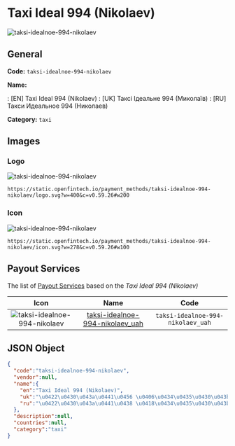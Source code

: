 
# Taxi Ideal 994 (Nikolaev) 
![taksi-idealnoe-994-nikolaev](https://static.openfintech.io/payment_methods/taksi-idealnoe-994-nikolaev/logo.svg?w=400&c=v0.59.26#w200)  

## General 
**Code:** `taksi-idealnoe-994-nikolaev` 
 
**Name:** 
 
:	[EN] Taxi Ideal 994 (Nikolaev) 
:	[UK] Таксі Ідеальне 994 (Миколаїв) 
:	[RU] Такси Идеальное 994 (Николаев) 
 
**Category:** `taxi` 
 

## Images 

### Logo 
![taksi-idealnoe-994-nikolaev](https://static.openfintech.io/payment_methods/taksi-idealnoe-994-nikolaev/logo.svg?w=400&c=v0.59.26#w200)  

```
https://static.openfintech.io/payment_methods/taksi-idealnoe-994-nikolaev/logo.svg?w=400&c=v0.59.26#w200
```  

### Icon 
![taksi-idealnoe-994-nikolaev](https://static.openfintech.io/payment_methods/taksi-idealnoe-994-nikolaev/icon.svg?w=278&c=v0.59.26#w100)  

```
https://static.openfintech.io/payment_methods/taksi-idealnoe-994-nikolaev/icon.svg?w=278&c=v0.59.26#w100
```  

## Payout Services 
 
The list of [Payout Services](/payout-services/) based on the _Taxi Ideal 994 (Nikolaev)_ 

|Icon|Name|Code| 
|:---:|:---:|:---:| 
|![taksi-idealnoe-994-nikolaev](https://static.openfintech.io/payout_methods/taksi-idealnoe-994-nikolaev/icon.png?w=278&c=v0.59.26#w40) |[taksi-idealnoe-994-nikolaev_uah](/payout-services/taksi-idealnoe-994-nikolaev_uah/)|`taksi-idealnoe-994-nikolaev_uah`| 
 

## JSON Object 

```json
{
  "code":"taksi-idealnoe-994-nikolaev",
  "vendor":null,
  "name":{
    "en":"Taxi Ideal 994 (Nikolaev)",
    "uk":"\u0422\u0430\u043a\u0441\u0456 \u0406\u0434\u0435\u0430\u043b\u044c\u043d\u0435 994 (\u041c\u0438\u043a\u043e\u043b\u0430\u0457\u0432)",
    "ru":"\u0422\u0430\u043a\u0441\u0438 \u0418\u0434\u0435\u0430\u043b\u044c\u043d\u043e\u0435 994 (\u041d\u0438\u043a\u043e\u043b\u0430\u0435\u0432)"
  },
  "description":null,
  "countries":null,
  "category":"taxi"
}
```  
